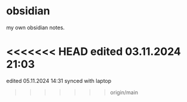 # obsidian
my own obsidian notes.


<<<<<<< HEAD
edited 03.11.2024 21:03
=======
edited 05.11.2024 14:31
synced with laptop
>>>>>>> origin/main
